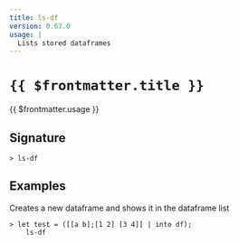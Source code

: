 ```yaml
---
title: ls-df
version: 0.67.0
usage: |
  Lists stored dataframes
---
```


# <code>{{ $frontmatter.title }}</code>

<div style='white-space: pre-wrap;'>{{ $frontmatter.usage }}</div>

## Signature

```> ls-df ```

## Examples

Creates a new dataframe and shows it in the dataframe list
```shell
> let test = ([[a b];[1 2] [3 4]] | into df);
    ls-df
```
